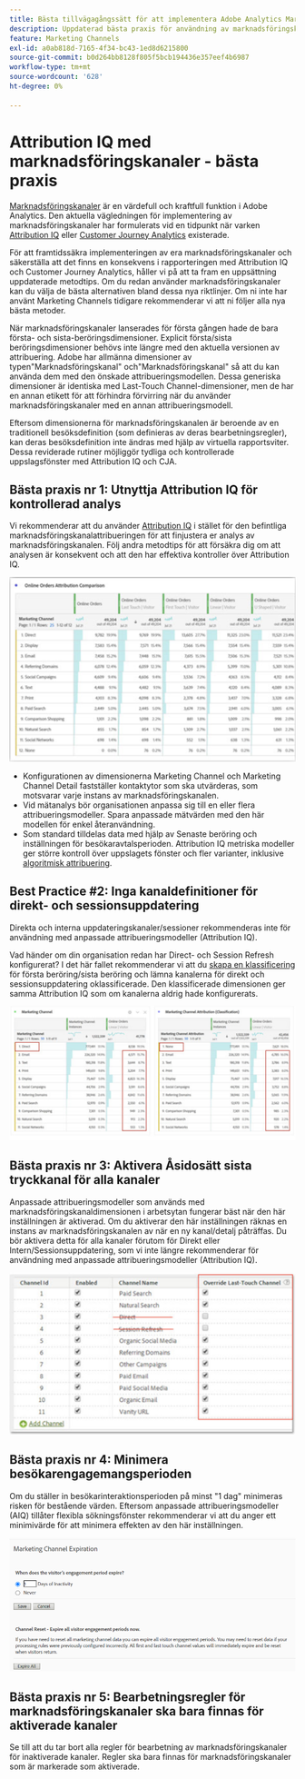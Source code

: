 ```yaml
---
title: Bästa tillvägagångssätt för att implementera Adobe Analytics Marketing Channels
description: Uppdaterad bästa praxis för användning av marknadsföringskanaler med Attribution IQ och Customer Journey Analytics
feature: Marketing Channels
exl-id: a0ab818d-7165-4f34-bc43-1ed8d6215800
source-git-commit: b0d264bb8128f805f5bcb194436e357eef4b6987
workflow-type: tm+mt
source-wordcount: '628'
ht-degree: 0%

---
```


# Attribution IQ med marknadsföringskanaler - bästa praxis

[Marknadsföringskanaler](/help/components/c-marketing-channels/c-getting-started-mchannel.md) är en värdefull och kraftfull funktion i Adobe Analytics. Den aktuella vägledningen för implementering av marknadsföringskanaler har formulerats vid en tidpunkt när varken [Attribution IQ](https://experienceleague.adobe.com/docs/analytics/analyze/analysis-workspace/attribution/overview.html#analysis-workspace)  eller [Customer Journey Analytics](https://experienceleague.adobe.com/docs/analytics-platform/using/cja-usecases/marketing-channels.html#cja-usecases) existerade.

För att framtidssäkra implementeringen av era marknadsföringskanaler och säkerställa att det finns en konsekvens i rapporteringen med Attribution IQ och Customer Journey Analytics, håller vi på att ta fram en uppsättning uppdaterade metodtips. Om du redan använder marknadsföringskanaler kan du välja de bästa alternativen bland dessa nya riktlinjer. Om ni inte har använt Marketing Channels tidigare rekommenderar vi att ni följer alla nya bästa metoder.

När marknadsföringskanaler lanserades för första gången hade de bara första- och sista-beröringsdimensioner. Explicit första/sista beröringsdimensioner behövs inte längre med den aktuella versionen av attribuering. Adobe har allmänna dimensioner av typen&quot;Marknadsföringskanal&quot; och&quot;Marknadsföringskanal&quot; så att du kan använda dem med den önskade attribueringsmodellen. Dessa generiska dimensioner är identiska med Last-Touch Channel-dimensioner, men de har en annan etikett för att förhindra förvirring när du använder marknadsföringskanaler med en annan attribueringsmodell.

Eftersom dimensionerna för marknadsföringskanalen är beroende av en traditionell besöksdefinition (som definieras av deras bearbetningsregler), kan deras besöksdefinition inte ändras med hjälp av virtuella rapportsviter. Dessa reviderade rutiner möjliggör tydliga och kontrollerade uppslagsfönster med Attribution IQ och CJA.

## Bästa praxis nr 1: Utnyttja Attribution IQ för kontrollerad analys

Vi rekommenderar att du använder [Attribution IQ](https://experienceleague.adobe.com/docs/analytics/analyze/analysis-workspace/attribution/overview.html#analysis-workspace) i stället för den befintliga marknadsföringskanalattribueringen för att finjustera er analys av marknadsföringskanalen. Följ andra metodtips för att försäkra dig om att analysen är konsekvent och att den har effektiva kontroller över Attribution IQ.

![](assets/attribution.png)

* Konfigurationen av dimensionerna Marketing Channel och Marketing Channel Detail fastställer kontaktytor som ska utvärderas, som motsvarar varje instans av marknadsföringskanalen.
* Vid mätanalys bör organisationen anpassa sig till en eller flera attribueringsmodeller. Spara anpassade mätvärden med den här modellen för enkel återanvändning.
* Som standard tilldelas data med hjälp av Senaste beröring och inställningen för besökaravtalsperioden. Attribution IQ metriska modeller ger större kontroll över uppslagets fönster och fler varianter, inklusive [algoritmisk attribuering](https://experienceleague.adobe.com/docs/analytics/analyze/analysis-workspace/attribution/algorithmic.html#analysis-workspace).

## Best Practice #2: Inga kanaldefinitioner för direkt- och sessionsuppdatering

Direkta och interna uppdateringskanaler/sessioner rekommenderas inte för användning med anpassade attribueringsmodeller (Attribution IQ).

Vad händer om din organisation redan har Direct- och Session Refresh konfigurerat? I det här fallet rekommenderar vi att du [skapa en klassificering](/help/admin/admin/c-manage-report-suites/c-edit-report-suites/marketing-channels/classifications-mchannel.md) för första beröring/sista beröring och lämna kanalerna för direkt och sessionsuppdatering oklassificerade. Den klassificerade dimensionen ger samma Attribution IQ som om kanalerna aldrig hade konfigurerats.

![](assets/direct-session-refresh.png)

## Bästa praxis nr 3: Aktivera Åsidosätt sista tryckkanal för alla kanaler

Anpassade attribueringsmodeller som används med marknadsföringskanaldimensionen i arbetsytan fungerar bäst när den här inställningen är aktiverad. Om du aktiverar den här inställningen räknas en instans av marknadsföringskanalen av när en ny kanal/detalj påträffas. Du bör aktivera detta för alla kanaler förutom för Direkt eller Intern/Sessionsuppdatering, som vi inte längre rekommenderar för användning med anpassade attribueringsmodeller (Attribution IQ).

![](assets/override.png)

## Bästa praxis nr 4: Minimera besökarengagemangsperioden

Om du ställer in besökarinteraktionsperioden på minst &quot;1 dag&quot; minimeras risken för bestående värden. Eftersom anpassade attribueringsmodeller (AIQ) tillåter flexibla sökningsfönster rekommenderar vi att du anger ett minimivärde för att minimera effekten av den här inställningen.

![](assets/expiration.png)

## Bästa praxis nr 5: Bearbetningsregler för marknadsföringskanaler ska bara finnas för aktiverade kanaler

Se till att du tar bort alla regler för bearbetning av marknadsföringskanaler för inaktiverade kanaler. Regler ska bara finnas för marknadsföringskanaler som är markerade som aktiverade.

